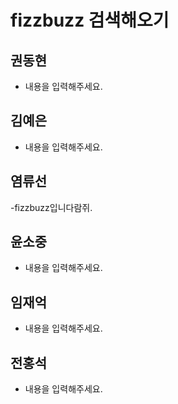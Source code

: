 # fizzbuzz 검색해오기

## 권동현
- 내용을 입력해주세요.

## 김예은
- 내용을 입력해주세요.

## 염류선
-fizzbuzz입니다람쥐.

## 윤소중
- 내용을 입력해주세요.

## 임재억
- 내용을 입력해주세요.

## 전홍석
- 내용을 입력해주세요.
